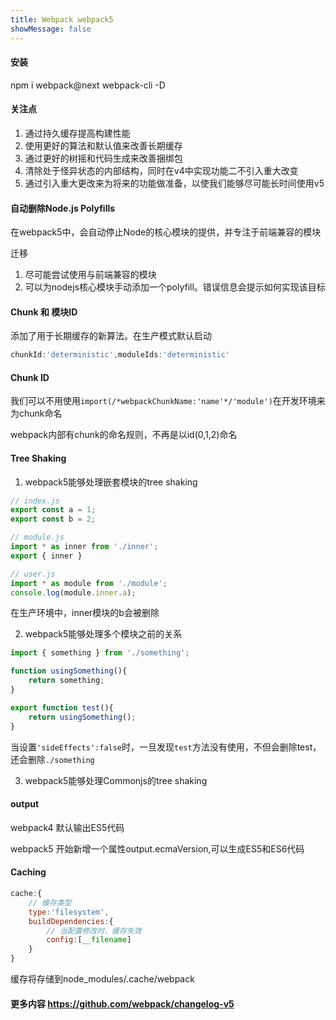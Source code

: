 ```yaml
---
title: Webpack webpack5
showMessage: false
---
```


#### 安装 

npm i webpack@next webpack-cli -D

#### 关注点

1. 通过持久缓存提高构建性能
2. 使用更好的算法和默认值来改善长期缓存
3. 通过更好的树摇和代码生成来改善捆绑包
4. 清除处于怪异状态的内部结构，同时在v4中实现功能二不引入重大改变
5. 通过引入重大更改来为将来的功能做准备，以使我们能够尽可能长时间使用v5

#### 自动删除Node.js Polyfills

在webpack5中，会自动停止Node的核心模块的提供，并专注于前端兼容的模块

迁移

1. 尽可能尝试使用与前端兼容的模块
2. 可以为nodejs核心模块手动添加一个polyfill。错误信息会提示如何实现该目标

#### Chunk 和 模块ID

添加了用于长期缓存的新算法。在生产模式默认启动

```js
chunkId:'deterministic',moduleIds:'deterministic'
```

#### Chunk ID

我们可以不用使用`import(/*webpackChunkName:'name'*/'module')`在开发环境来为chunk命名

webpack内部有chunk的命名规则，不再是以id(0,1,2)命名

#### Tree Shaking

1. webpack5能够处理嵌套模块的tree shaking

```js
// index.js
export const a = 1;
export const b = 2;

// module.js
import * as inner from './inner';
export { inner }

// user.js
import * as module from './module';
console.log(module.inner.a);
```

在生产环境中，inner模块的b会被删除

2. webpack5能够处理多个模块之前的关系

```js
import { something } from './something';

function usingSomething(){
    return something;
}

export function test(){
    return usingSomething();
}
```

当设置`'sideEffects':false`时，一旦发现`test`方法没有使用，不但会删除test，还会删除`./something` 

3. webpack5能够处理Commonjs的tree shaking

#### output

webpack4 默认输出ES5代码

webpack5 开始新增一个属性output.ecmaVersion,可以生成ES5和ES6代码

#### Caching

```js
cache:{
    // 缓存类型
    type:'filesystem',
    buildDependencies:{
        // 当配置修改时，缓存失效
        config:[__filename]
    }
}
```

缓存将存储到node_modules/.cache/webpack

#### 更多内容 https://github.com/webpack/changelog-v5